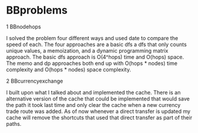 # BBproblems

1 BBnodehops
 
 I solved the problem four different ways and used date to compare the speed of each. The four approaches are a basic dfs a dfs that only counts unique values, a memoization, and a dynamic programming matrix approach. The basic dfs approach is O(4^hops) time and O(hops) space.
  The memo and dp approaches both end up with O(hops * nodes) time complexity and O(hops * nodes) space complexity.
  
2 BBcurrencyexchange
  
  I built upon what I talked about and implemented the cache. There is an alternative version of the cache that could be implemented that would save the path it took last time and only clear the cache when a new currency trade route was added. As of now whenever a direct transfer is updated my cache will remove the shortcuts that used that direct transfer as part of their paths.
